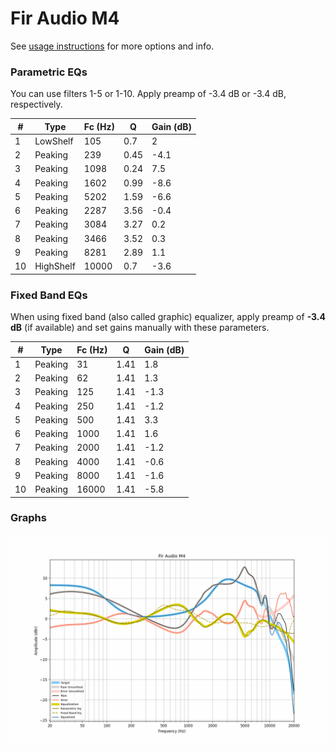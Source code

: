 # Fir Audio M4
See [usage instructions](https://github.com/jaakkopasanen/AutoEq#usage) for more options and info.

### Parametric EQs
You can use filters 1-5 or 1-10. Apply preamp of -3.4 dB or -3.4 dB, respectively.

|   # | Type      |   Fc (Hz) |    Q |   Gain (dB) |
|-----|-----------|-----------|------|-------------|
|   1 | LowShelf  |       105 | 0.7  |         2   |
|   2 | Peaking   |       239 | 0.45 |        -4.1 |
|   3 | Peaking   |      1098 | 0.24 |         7.5 |
|   4 | Peaking   |      1602 | 0.99 |        -8.6 |
|   5 | Peaking   |      5202 | 1.59 |        -6.6 |
|   6 | Peaking   |      2287 | 3.56 |        -0.4 |
|   7 | Peaking   |      3084 | 3.27 |         0.2 |
|   8 | Peaking   |      3466 | 3.52 |         0.3 |
|   9 | Peaking   |      8281 | 2.89 |         1.1 |
|  10 | HighShelf |     10000 | 0.7  |        -3.6 |

### Fixed Band EQs
When using fixed band (also called graphic) equalizer, apply preamp of **-3.4 dB** (if available) and set gains manually with these parameters.

|   # | Type    |   Fc (Hz) |    Q |   Gain (dB) |
|-----|---------|-----------|------|-------------|
|   1 | Peaking |        31 | 1.41 |         1.8 |
|   2 | Peaking |        62 | 1.41 |         1.3 |
|   3 | Peaking |       125 | 1.41 |        -1.3 |
|   4 | Peaking |       250 | 1.41 |        -1.2 |
|   5 | Peaking |       500 | 1.41 |         3.3 |
|   6 | Peaking |      1000 | 1.41 |         1.6 |
|   7 | Peaking |      2000 | 1.41 |        -1.2 |
|   8 | Peaking |      4000 | 1.41 |        -0.6 |
|   9 | Peaking |      8000 | 1.41 |        -1.6 |
|  10 | Peaking |     16000 | 1.41 |        -5.8 |

### Graphs
![](./Fir%20Audio%20M4.png)
